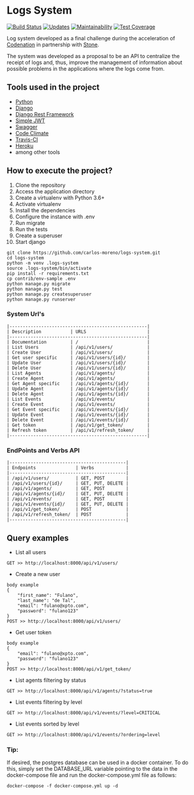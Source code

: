 # Logs System
[![Build Status](https://travis-ci.org/carlos-moreno/logs-system.svg?branch=master)](https://travis-ci.org/carlos-moreno/logs-system)
[![Updates](https://pyup.io/repos/github/carlos-moreno/logs-system/shield.svg)](https://pyup.io/repos/github/carlos-moreno/logs-system/)
[![Maintainability](https://api.codeclimate.com/v1/badges/020de6a6f7c5eb37638c/maintainability)](https://codeclimate.com/github/carlos-moreno/logs-system/maintainability)
[![Test Coverage](https://api.codeclimate.com/v1/badges/020de6a6f7c5eb37638c/test_coverage)](https://codeclimate.com/github/carlos-moreno/logs-system/test_coverage)

Log system developed as a final challenge during the acceleration of 
[Codenation](https://www.codenation.dev/) in partnership with [Stone](https://www.stone.com.br/).

The system was developed as a proposal to be an API to centralize the receipt of logs and, thus, 
improve the management of information about possible problems in the applications where the logs come from.

## Tools used in the project

* [Python](https://www.python.org/)
* [Django](https://www.djangoproject.com/)
* [Django Rest Framework](https://www.django-rest-framework.org/)
* [Simple JWT](https://django-rest-framework-simplejwt.readthedocs.io/en/latest/index.html#)
* [Swagger](https://swagger.io/)
* [Code Climate](https://codeclimate.com/)
* [Travis-CI](https://travis-ci.org/)
* [Heroku](https://www.heroku.com/)
* among other tools


## How to execute the project?

1. Clone the repository
2. Access the application directory
3. Create a virtualenv with Python 3.6+
4. Activate virtualenv
5. Install the dependencies
6. Configure the instance with .env
7. Run migrate 
8. Run the tests
9. Create a superuser
10. Start django

```console
git clone https://github.com/carlos-moreno/logs-system.git
cd logs-system
python -m venv .logs-system
source .logs-system/bin/activate
pip install -r requirements.txt
cp contrib/env-sample .env
python manage.py migrate
python manage.py test
python manage.py createsuperuser
python manage.py runserver
```

### System Url's
```
|----------------------------------------------------|
| Description           | URLS                       |
|----------------------------------------------------|
| Documentation         | /                          |
| List Users            | /api/v1/users/             |
| Create User           | /api/v1/users/             |
| Get user specific     | /api/v1/users/{id}/        |
| Update User           | /api/v1/users/{id}/        |
| Delete User           | /api/v1/users/{id}/        |
| List Agents           | /api/v1/agents/            |
| Create Agent          | /api/v1/agents/            |
| Get Agent specific    | /api/v1/agents/{id}/       |
| Update Agent          | /api/v1/agents/{id}/       |
| Delete Agent          | /api/v1/agents/{id}/       |
| List Events           | /api/v1/events/            |
| Create Event          | /api/v1/events/            |
| Get Event specific    | /api/v1/events/{id}/       |
| Update Event          | /api/v1/events/{id}/       |
| Delete Event          | /api/v1/events/{id}/       |
| Get token             | /api/v1/get_token/         |
| Refresh token         | /api/v1/refresh_token/     |
|----------------------------------------------------|
```

### EndPoints and Verbs API
```
|--------------------------------------------|
| Endpoints               | Verbs            |
|--------------------------------------------|
| /api/v1/users/          | GET, POST        |
| /api/v1/users/{id}/     | GET, PUT, DELETE |
| /api/v1/agents/         | GET, POST        |
| /api/v1/agents/{id}/    | GET, PUT, DELETE |
| /api/v1/events/         | GET, POST        |
| /api/v1/events/{id}/    | GET, PUT, DELETE |
| /api/v1/get_token/      | POST             |
| /api/v1/refresh_token/  | POST             |
|--------------------------------------------|
```

## Query examples

- List all users
```console
GET >> http://localhost:8000/api/v1/users/
```
- Create a new user
```console
body example
{
    "first_name": "Fulano",
    "last_name": "de Tal",
    "email": "fulano@xpto.com",
    "password": "fulano123"
}
POST >> http://localhost:8000/api/v1/users/
```
- Get user token
```console
body example
{
    "email": "fulano@xpto.com",
    "password": "fulano123"
}
POST >> http://localhost:8000/api/v1/get_token/
```
- List agents filtering by status
```console
GET >> http://localhost:8000/api/v1/agents/?status=true
```
- List events filtering by level
```console
GET >> http://localhost:8000/api/v1/events/?level=CRITICAL
```
- List events sorted by level
```console
GET >> http://localhost:8000/api/v1/events/?ordering=level
```

### Tip:

If desired, the postgres database can be used in a docker container. To do this, simply set 
the DATABASE_URL variable pointing to the data in the docker-compose file and run the 
docker-compose.yml file as follows:
```console
docker-compose -f docker-compose.yml up -d
```
